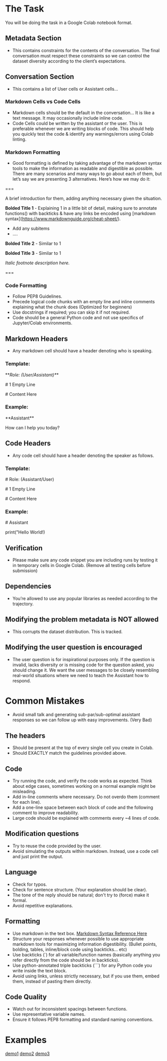# The Task

You will be doing the task in a Google Colab notebook format.

## Metadata Section

- This contains constraints for the contents of the conversation. The final conversation must respect these constraints so we can control the dataset diversity according to the client’s expectations.

## Conversation Section

- This contains a list of User cells or Assistant cells…

### Markdown Cells vs Code Cells

- Markdown cells should be the default in the conversation… It is like a text message. It may occasionally include inline code.
- Code Cells could be written by the assistant or the user. This is preferable whenever we are writing blocks of code. This should help you quickly test the code & identify any warnings/errors using Colab linting.

### Markdown Formatting

- Good formatting is defined by taking advantage of the markdown syntax tools to make the information as readable and digestible as possible. There are many scenarios and many ways to go about each of them, but let’s say we are presenting 3 alternatives. Here’s how we may do it:

\===

A brief introduction for them, adding anything necessary given the situation.

**Bolded Title 1** - Explaining 1 in a little bit of detail, making sure to annotate functions() with backticks & have any links be encoded using \[markdown syntax\](https://www.markdownguide.org/cheat-sheet/).

- Add any subitems
- ....

**Bolded Title 2** - Similar to 1

**Bolded Title 3** - Similar to 1

_Italic footnote description here._

\===

### Code Formatting

- Follow PEP8 Guidelines.
- Precede logical code chunks with an empty line and inline comments explaining what the chunk does (Optimized for beginners)
- Use docstrings if required; you can skip it if not required.
- Code should be a general Python code and not use specifics of Jupyter/Colab environments.

## Markdown Headers

- Any markdown cell should have a header denoting who is speaking.

### Template:

\*\**Role: (User/Assistant)\***

\# 1 Empty Line

\# Content Here

### Example:

\**Assistant\*\*

How can I help you today?

## Code Headers

- Any code cell should have a header denoting the speaker as follows.

### Template:

\# Role: (Assistant/User)

\# 1 Empty Line

\# Content Here

### Example:

\# Assistant

print("Hello World!)

## Verification

- Please make sure any code snippet you are including runs by testing it in temporary cells in Google Colab. (Remove all testing cells before submission)

## Dependencies

- You’re allowed to use any popular libraries as needed according to the trajectory.

## Modifying the problem metadata is NOT allowed

- This corrupts the dataset distribution. This is tracked.

## Modifying the user question is encouraged

- The user question is for inspirational purposes only. If the question is invalid, lacks diversity or is missing code for the question asked, you should change it. We want the user messages to be closely resembling real-world situations where we need to teach the Assistant how to respond.

# Common Mistakes

- Avoid small talk and generating sub-par/sub-optimal assistant responses so we can follow up with easy improvements. (Very Bad)

## The headers

- Should be present at the top of every single cell you create in Colab.
- Should EXACTLY match the guidelines provided above.

## Code

- Try running the code, and verify the code works as expected. Think about edge cases, sometimes working on a normal example might be misleading.
- Add in-line comments where necessary. Do not overdo them (comment for each line).
- Add a one-line space between each block of code and the following comment to improve readability.
- Large code should be explained with comments every ~4 lines of code.

## Modification questions

- Try to reuse the code provided by the user.
- Avoid simulating the outputs within markdown. Instead, use a code cell and just print the output.

## Language

- Check for typos.
- Check for sentence structure. (Your explanation should be clear).
- The tone of the reply should be natural; don't try to (force) make it formal.
- Avoid repetitive explanations.

## Formatting

- Use markdown in the text box. [Markdown Syntax Reference Here](https://www.markdownguide.org/cheat-sheet/)
- Structure your responses whenever possible to use appropriate markdown tools for maximizing information digestibility. (Bullet points, bolding, tables, inline/block code using backticks… etc)
- Use backticks (`) for all variable/function names (basically anything you refer directly from the code should be in backticks).
- Use python-annotated triple backticks (```) for any Python code you write inside the text block.
- Avoid using links, unless strictly necessary, but if you use them, embed them, instead of pasting them directly.

## Code Quality

- Watch out for inconsistent spacings between functions.
- Use representative variable names.
- Ensure it follows PEP8 formatting and standard naming conventions.

# Examples

[demo1](https://colab.research.google.com/drive/1GmBLRlyj1dhvy5abmgwGjZX9ts4dXmRy)
[demo2](https://colab.research.google.com/drive/1eVn2o3gc-SoNgXkBR0MP8RdBCKK1noj_)
[demo3](https://colab.research.google.com/drive/16C97CN-qkMpS4gldFY0T9Ma7tCqYWndy)